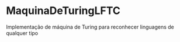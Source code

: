 # MaquinaDeTuringLFTC
Implementação de máquina de Turing para reconhecer linguagens de qualquer tipo
